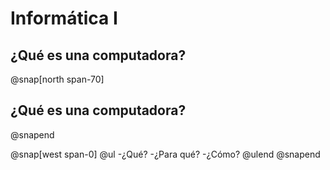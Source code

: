 # Informática I
¿Qué es una computadora?
---
@snap[north span-70]
## ¿Qué es una computadora?
@snapend

@snap[west span-0]
@ul
 -¿Qué?
 -¿Para qué?
 -¿Cómo?
@ulend
@snapend